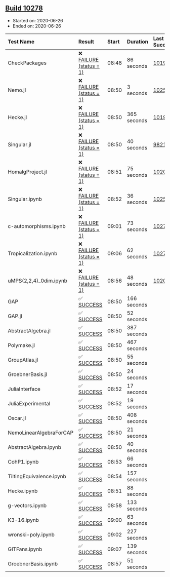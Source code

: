 ## [Build 10278](https://oscarci.mathematik.uni-kl.de/job/oscar/10278/)

* Started on: 2020-06-26
* Ended on: 2020-06-26

| Test Name    | Result | Start | Duration | Last Success | First Failure |
|:-------------|:-------|:------|:---------|:-------------|:--------------|
| CheckPackages | ❌ [FAILURE (status = 1)](https://oscarci.mathematik.uni-kl.de/job/oscar/10278/artifact/logs/build-10278/CheckPackages.log) | 08:48 | 86 seconds | [10197](https://oscarci.mathematik.uni-kl.de/job/oscar/10197/) | [10198](https://oscarci.mathematik.uni-kl.de/job/oscar/10198/) |
| Nemo.jl | ❌ [FAILURE (status = 1)](https://oscarci.mathematik.uni-kl.de/job/oscar/10278/artifact/logs/build-10278/Nemo.jl.log) | 08:50 | 3 seconds | [10252](https://oscarci.mathematik.uni-kl.de/job/oscar/10252/) | [10253](https://oscarci.mathematik.uni-kl.de/job/oscar/10253/) |
| Hecke.jl | ❌ [FAILURE (status = 1)](https://oscarci.mathematik.uni-kl.de/job/oscar/10278/artifact/logs/build-10278/Hecke.jl.log) | 08:50 | 365 seconds | [10197](https://oscarci.mathematik.uni-kl.de/job/oscar/10197/) | [10198](https://oscarci.mathematik.uni-kl.de/job/oscar/10198/) |
| Singular.jl | ❌ [FAILURE (status = 1)](https://oscarci.mathematik.uni-kl.de/job/oscar/10278/artifact/logs/build-10278/Singular.jl.log) | 08:50 | 40 seconds | [9821](https://oscarci.mathematik.uni-kl.de/job/oscar/9821/) | [9822](https://oscarci.mathematik.uni-kl.de/job/oscar/9822/) |
| HomalgProject.jl | ❌ [FAILURE (status = 1)](https://oscarci.mathematik.uni-kl.de/job/oscar/10278/artifact/logs/build-10278/HomalgProject.jl.log) | 08:51 | 75 seconds | [10209](https://oscarci.mathematik.uni-kl.de/job/oscar/10209/) | [10210](https://oscarci.mathematik.uni-kl.de/job/oscar/10210/) |
| Singular.ipynb | ❌ [FAILURE (status = 1)](https://oscarci.mathematik.uni-kl.de/job/oscar/10278/artifact/logs/build-10278/Singular.ipynb.log) | 08:52 | 36 seconds | [10252](https://oscarci.mathematik.uni-kl.de/job/oscar/10252/) | [10253](https://oscarci.mathematik.uni-kl.de/job/oscar/10253/) |
| c-automorphisms.ipynb | ❌ [FAILURE (status = 1)](https://oscarci.mathematik.uni-kl.de/job/oscar/10278/artifact/logs/build-10278/c-automorphisms.ipynb.log) | 09:01 | 73 seconds | [10275](https://oscarci.mathematik.uni-kl.de/job/oscar/10275/) | [10276](https://oscarci.mathematik.uni-kl.de/job/oscar/10276/) |
| Tropicalization.ipynb | ❌ [FAILURE (status = 1)](https://oscarci.mathematik.uni-kl.de/job/oscar/10278/artifact/logs/build-10278/Tropicalization.ipynb.log) | 09:06 | 62 seconds | [10275](https://oscarci.mathematik.uni-kl.de/job/oscar/10275/) | [10276](https://oscarci.mathematik.uni-kl.de/job/oscar/10276/) |
| uMPS(2,2,4)_0dim.ipynb | ❌ [FAILURE (status = 1)](https://oscarci.mathematik.uni-kl.de/job/oscar/10278/artifact/logs/build-10278/uMPS-2-2-4-_0dim.ipynb.log) | 08:56 | 48 seconds | [10209](https://oscarci.mathematik.uni-kl.de/job/oscar/10209/) | [10210](https://oscarci.mathematik.uni-kl.de/job/oscar/10210/) |
| GAP | ✅ [SUCCESS](https://oscarci.mathematik.uni-kl.de/job/oscar/10278/artifact/logs/build-10278/GAP.log) | 08:50 | 166 seconds |  |  |
| GAP.jl | ✅ [SUCCESS](https://oscarci.mathematik.uni-kl.de/job/oscar/10278/artifact/logs/build-10278/GAP.jl.log) | 08:50 | 52 seconds |  |  |
| AbstractAlgebra.jl | ✅ [SUCCESS](https://oscarci.mathematik.uni-kl.de/job/oscar/10278/artifact/logs/build-10278/AbstractAlgebra.jl.log) | 08:50 | 387 seconds |  |  |
| Polymake.jl | ✅ [SUCCESS](https://oscarci.mathematik.uni-kl.de/job/oscar/10278/artifact/logs/build-10278/Polymake.jl.log) | 08:50 | 467 seconds |  |  |
| GroupAtlas.jl | ✅ [SUCCESS](https://oscarci.mathematik.uni-kl.de/job/oscar/10278/artifact/logs/build-10278/GroupAtlas.jl.log) | 08:50 | 55 seconds |  |  |
| GroebnerBasis.jl | ✅ [SUCCESS](https://oscarci.mathematik.uni-kl.de/job/oscar/10278/artifact/logs/build-10278/GroebnerBasis.jl.log) | 08:50 | 24 seconds |  |  |
| JuliaInterface | ✅ [SUCCESS](https://oscarci.mathematik.uni-kl.de/job/oscar/10278/artifact/logs/build-10278/JuliaInterface.log) | 08:52 | 17 seconds |  |  |
| JuliaExperimental | ✅ [SUCCESS](https://oscarci.mathematik.uni-kl.de/job/oscar/10278/artifact/logs/build-10278/JuliaExperimental.log) | 08:52 | 19 seconds |  |  |
| Oscar.jl | ✅ [SUCCESS](https://oscarci.mathematik.uni-kl.de/job/oscar/10278/artifact/logs/build-10278/Oscar.jl.log) | 08:50 | 408 seconds |  |  |
| NemoLinearAlgebraForCAP | ✅ [SUCCESS](https://oscarci.mathematik.uni-kl.de/job/oscar/10278/artifact/logs/build-10278/NemoLinearAlgebraForCAP.log) | 08:50 | 21 seconds |  |  |
| AbstractAlgebra.ipynb | ✅ [SUCCESS](https://oscarci.mathematik.uni-kl.de/job/oscar/10278/artifact/logs/build-10278/AbstractAlgebra.ipynb.log) | 08:50 | 40 seconds |  |  |
| CohP1.ipynb | ✅ [SUCCESS](https://oscarci.mathematik.uni-kl.de/job/oscar/10278/artifact/logs/build-10278/CohP1.ipynb.log) | 08:53 | 66 seconds |  |  |
| TiltingEquivalence.ipynb | ✅ [SUCCESS](https://oscarci.mathematik.uni-kl.de/job/oscar/10278/artifact/logs/build-10278/TiltingEquivalence.ipynb.log) | 08:54 | 157 seconds |  |  |
| Hecke.ipynb | ✅ [SUCCESS](https://oscarci.mathematik.uni-kl.de/job/oscar/10278/artifact/logs/build-10278/Hecke.ipynb.log) | 08:51 | 88 seconds |  |  |
| g-vectors.ipynb | ✅ [SUCCESS](https://oscarci.mathematik.uni-kl.de/job/oscar/10278/artifact/logs/build-10278/g-vectors.ipynb.log) | 08:58 | 133 seconds |  |  |
| K3-16.ipynb | ✅ [SUCCESS](https://oscarci.mathematik.uni-kl.de/job/oscar/10278/artifact/logs/build-10278/K3-16.ipynb.log) | 09:00 | 63 seconds |  |  |
| wronski-poly.ipynb | ✅ [SUCCESS](https://oscarci.mathematik.uni-kl.de/job/oscar/10278/artifact/logs/build-10278/wronski-poly.ipynb.log) | 09:02 | 227 seconds |  |  |
| GITFans.ipynb | ✅ [SUCCESS](https://oscarci.mathematik.uni-kl.de/job/oscar/10278/artifact/logs/build-10278/GITFans.ipynb.log) | 09:07 | 139 seconds |  |  |
| GroebnerBasis.ipynb | ✅ [SUCCESS](https://oscarci.mathematik.uni-kl.de/job/oscar/10278/artifact/logs/build-10278/GroebnerBasis.ipynb.log) | 08:57 | 51 seconds |  |  |

